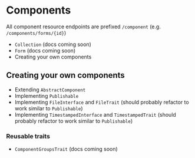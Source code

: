 # Components
All component resource endpoints are prefixed `/component` (e.g. `/components/forms/{id}`)

- `Collection` (docs coming soon)
- `Form` (docs coming soon)
- Creating your own components

## Creating your own components
- Extending `AbstractComponent`
- Implementing `Publishable`
- Implementing `FileInterface` and `FileTrait` (should probably refactor to work similar to `Publishable`)
- Implementing `TimestampedInterface` and `TimestampedTrait` (should probably refactor to work similar to `Publishable`)

### Reusable traits
- `ComponentGroupsTrait` (docs coming soon)
